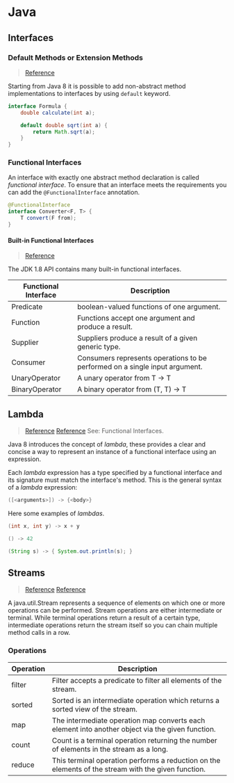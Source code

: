 # Java

## Interfaces

### Default Methods or Extension Methods
> [Reference](https://winterbe.com/posts/2014/03/16/java-8-tutorial/)

Starting from Java 8 it is possible to add non-abstract method implementations
to interfaces by using `default` keyword.

```Java
interface Formula {
    double calculate(int a);

    default double sqrt(int a) {
        return Math.sqrt(a);
    }
}
```

### Functional Interfaces

An interface with exactly one abstract method declaration is called *functional
interface*. To ensure that an interface meets the requirements you can add the
`@FunctionalInterface` annotation.

```Java
@FunctionalInterface
interface Converter<F, T> {
    T convert(F from);
}
```

#### Built-in Functional Interfaces
> [Reference](https://www.baeldung.com/java-8-functional-interfaces)

The JDK 1.8 API contains many built-in functional interfaces.

| Functional Interface | Description                                                                 |
|----------------------|-----------------------------------------------------------------------------|
| Predicate            | boolean-valued functions of one argument.                                   |
| Function             | Functions accept one argument and produce a result.                         |
| Supplier             | Suppliers produce a result of a given generic type.                         |
| Consumer             | Consumers represents operations to be performed on a single input argument. |
| UnaryOperator        | A unary operator from T -> T                                                |
| BinaryOperator       | A binary operator from (T, T) -> T                                          |

## Lambda
> [Reference](https://www.oracle.com/webfolder/technetwork/tutorials/obe/java/Lambda-QuickStart/index.html)
> [Reference](https://winterbe.com/posts/2014/03/16/java-8-tutorial/)
> See: Functional Interfaces.

Java 8 introduces the concept of *lambda*, these provides a clear and concise a
way to represent an instance of a functional interface using an expression.

Each *lambda* expression has a type specified by a functional interface and its
signature must match the interface's method. This is the general syntax of a
*lambda* expression:

```java
([<arguments>]) -> {<body>}
```

Here some examples of *lambdas*.

```java
(int x, int y) -> x + y

() -> 42

(String s) -> { System.out.println(s); }
```

## Streams

> [Reference](https://winterbe.com/posts/2014/03/16/java-8-tutorial/)
> [Reference](https://winterbe.com/posts/2014/07/31/java8-stream-tutorial-examples/)

A java.util.Stream represents a sequence of elements on which one or more
operations can be performed. Stream operations are either intermediate or
terminal. While terminal operations return a result of a certain type,
intermediate operations return the stream itself so you can chain multiple
method calls in a row.

### Operations

| Operation | Description                                                                                         |
|-----------|-----------------------------------------------------------------------------------------------------|
| filter    | Filter accepts a predicate to filter all elements of the stream.                                    |
| sorted    | Sorted is an intermediate operation which returns a sorted view of the stream.                      |
| map       | The intermediate operation map converts each element into another object via the given function.    |
| count     | Count is a terminal operation returning the number of elements in the stream as a long.             |
| reduce    | This terminal operation performs a reduction on the elements of the stream with the given function. |
